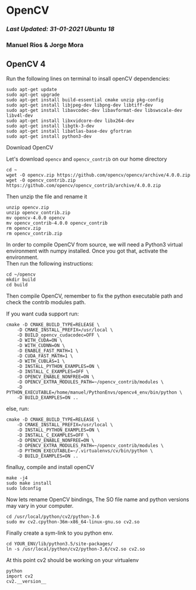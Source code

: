 
# OpenCV  
### *Last Updated: 31-01-2021 Ubuntu 18*
### **Manuel Rios & Jorge Mora**

## OpenCV 4

Run the following lines on terminal to insall openCV dependencies:  


```
sudo apt-get update
sudo apt-get upgrade
sudo apt-get install build-essential cmake unzip pkg-config
sudo apt-get install libjpeg-dev libpng-dev libtiff-dev
sudo apt-get install libavcodec-dev libavformat-dev libswscale-dev libv4l-dev
sudo apt-get install libxvidcore-dev libx264-dev
sudo apt-get install libgtk-3-dev
sudo apt-get install libatlas-base-dev gfortran
sudo apt-get install python3-dev
```

Download OpenCV

Let's download `opencv` and `opencv_contrib` on our home directory

```
cd ~
wget -O opencv.zip https://github.com/opencv/opencv/archive/4.0.0.zip
wget -O opencv_contrib.zip https://github.com/opencv/opencv_contrib/archive/4.0.0.zip
```

Then unzip the file and rename it

```
unzip opencv.zip
unzip opencv_contrib.zip
mv opencv-4.0.0 opencv
mv opencv_contrib-4.0.0 opencv_contrib
rm opencv.zip
rm opencv_contrib.zip
```

In order to compile OpenCV from source, we will need a Python3 virtual environment with numpy installed. Once you got that, activate the environment.  
Then run the following  instructions:

```
cd ~/opencv
mkdir build
cd build
```

Then compile OpenCV, remember to fix the python executable path and check the contrib modules path.  

If you want cuda support run:   

```
cmake -D CMAKE_BUILD_TYPE=RELEASE \
    -D CMAKE_INSTALL_PREFIX=/usr/local \
    -D BUILD_opencv_cudacodec=OFF \
    -D WITH_CUDA=ON \
    -D WITH_CUDNN=ON \
    -D ENABLE_FAST_MATH=1 \
    -D CUDA_FAST_MATH=1 \
    -D WITH_CUBLAS=1 \
    -D INSTALL_PYTHON_EXAMPLES=ON \
    -D INSTALL_C_EXAMPLES=OFF \
    -D OPENCV_ENABLE_NONFREE=ON \
    -D OPENCV_EXTRA_MODULES_PATH=~/opencv_contrib/modules \
    -D PYTHON_EXECUTABLE=/home/manuel/PythonEnvs/opencv4_env/bin/python \
    -D BUILD_EXAMPLES=ON ..
```

else, run: 


```
cmake -D CMAKE_BUILD_TYPE=RELEASE \
	-D CMAKE_INSTALL_PREFIX=/usr/local \
	-D INSTALL_PYTHON_EXAMPLES=ON \
	-D INSTALL_C_EXAMPLES=OFF \
	-D OPENCV_ENABLE_NONFREE=ON \
	-D OPENCV_EXTRA_MODULES_PATH=~/opencv_contrib/modules \
	-D PYTHON_EXECUTABLE=~/.virtualenvs/cv/bin/python \
	-D BUILD_EXAMPLES=ON ..
```

finalluy, compile and install openCV

```
make -j4
sudo make install
sudo ldconfig
```

Now lets rename OpenCV bindings, The SO file name and python versions may vary in your computer.

```
cd /usr/local/python/cv2/python-3.6
sudo mv cv2.cpython-36m-x86_64-linux-gnu.so cv2.so
```

Finally create a sym-link to you python env.

```
cd YOUR_ENV/lib/python3.5/site-packages/
ln -s /usr/local/python/cv2/python-3.6/cv2.so cv2.so
```

At this point cv2 should be working on your virtualenv

```
python
import cv2
cv2.__version__
```
